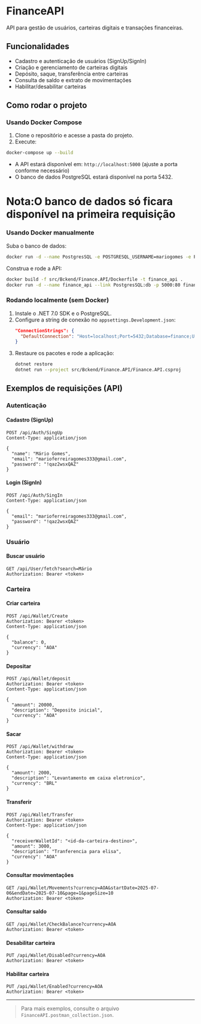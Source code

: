 # FinanceAPI

API para gestão de usuários, carteiras digitais e transações financeiras.

## Funcionalidades
- Cadastro e autenticação de usuários (SignUp/SignIn)
- Criação e gerenciamento de carteiras digitais
- Depósito, saque, transferência entre carteiras
- Consulta de saldo e extrato de movimentações
- Habilitar/desabilitar carteiras

## Como rodar o projeto

### Usando Docker Compose

1. Clone o repositório e acesse a pasta do projeto.
2. Execute:

```bash
docker-compose up --build
```

- A API estará disponível em: `http://localhost:5000` (ajuste a porta conforme necessário)
- O banco de dados PostgreSQL estará disponível na porta 5432.

# Nota:O banco de dados só ficara disponível na primeira requisição

### Usando Docker manualmente

Suba o banco de dados:
```bash
docker run -d --name PostgresSQL -e POSTGRESQL_USERNAME=mariogomes -e POSTGRESQL_PASSWORD=1qaz2wsx -e POSTGRESQL_DATABASE=finance -p 5432:5432 bitnami/postgresql:latest
```

Construa e rode a API:
```bash
docker build -f src/Bckend/Finance.API/Dockerfile -t finance_api .
docker run -d --name finance_api --link PostgresSQL:db -p 5000:80 finance_api
```

### Rodando localmente (sem Docker)

1. Instale o .NET 7.0 SDK e o PostgreSQL.
2. Configure a string de conexão no `appsettings.Development.json`:
   ```json
   "ConnectionStrings": {
     "DefaultConnection": "Host=localhost;Port=5432;Database=finance;Username=mariogomes;Password=1qaz2wsx"
   }
   ```
3. Restaure os pacotes e rode a aplicação:
   ```bash
   dotnet restore
   dotnet run --project src/Bckend/Finance.API/Finance.API.csproj
   ```

## Exemplos de requisições (API)

### Autenticação

#### Cadastro (SignUp)
```http
POST /api/Auth/SingUp
Content-Type: application/json

{
  "name": "Mário Gomes",
  "email": "marioferreiragomes333@gmail.com",
  "password": "!qaz2wsxQAZ"
}
```

#### Login (SignIn)
```http
POST /api/Auth/SingIn
Content-Type: application/json

{
  "email": "marioferreiragomes333@gmail.com",
  "password": "!qaz2wsxQAZ"
}
```

### Usuário

#### Buscar usuário
```http
GET /api/User/fetch?search=Mário
Authorization: Bearer <token>
```

### Carteira

#### Criar carteira
```http
POST /api/Wallet/Create
Authorization: Bearer <token>
Content-Type: application/json

{
  "balance": 0,
  "currency": "AOA"
}
```

#### Depositar
```http
POST /api/Wallet/deposit
Authorization: Bearer <token>
Content-Type: application/json

{
  "amount": 20000,
  "description": "Deposito inicial",
  "currency": "AOA"
}
```

#### Sacar
```http
POST /api/Wallet/withdraw
Authorization: Bearer <token>
Content-Type: application/json

{
  "amount": 2000,
  "description": "Levantamento em caixa eletronico",
  "currency": "BRL"
}
```

#### Transferir
```http
POST /api/Wallet/Transfer
Authorization: Bearer <token>
Content-Type: application/json

{
  "receiverWalletId": "<id-da-carteira-destino>",
  "amount": 3000,
  "description": "Tranferencia para elisa",
  "currency": "AOA"
}
```

#### Consultar movimentações
```http
GET /api/Wallet/Movements?currency=AOA&startDate=2025-07-06&endDate=2025-07-10&page=1&pageSize=10
Authorization: Bearer <token>
```

#### Consultar saldo
```http
GET /api/Wallet/CheckBalance?currency=AOA
Authorization: Bearer <token>
```

#### Desabilitar carteira
```http
PUT /api/Wallet/Disabled?currency=AOA
Authorization: Bearer <token>
```

#### Habilitar carteira
```http
PUT /api/Wallet/Enabled?currency=AOA
Authorization: Bearer <token>
```

---

> Para mais exemplos, consulte o arquivo `FinanceAPI.postman_collection.json`.

